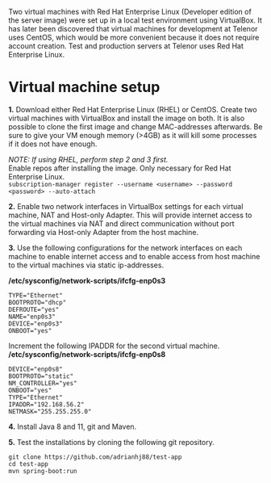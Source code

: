 Two virtual machines with Red Hat Enterprise Linux (Developer edition of the server image) were set up in a local test environment 
using VirtualBox. It has later been discovered that virtual machines for development at Telenor uses CentOS, which would be more 
convenient because it does not require account creation. Test and production servers at Telenor uses Red Hat Enterprise Linux.

# Virtual machine setup
**1.** Download either Red Hat Enterprise Linux (RHEL) or CentOS. Create two virtual machines with VirtualBox and install the image on both. 
It is also possible to clone the first image and change MAC-addresses afterwards. 
Be sure to give your VM enough memory (>4GB) as it will kill some processes if it does not have enough.

*NOTE: If using RHEL, perform step 2 and 3 first.*  
Enable repos after installing the image. Only necessary for Red Hat Enterprise Linux.  
`subscription-manager register --username <username> --password <password> --auto-attach`

**2.** Enable two network interfaces in VirtualBox settings for each virtual machine, NAT and Host-only Adapter. This will provide internet access to the virtual machines via NAT and direct communication without port forwarding via Host-only Adapter from the host machine.

**3.** Use the following configurations for the network interfaces on each machine to enable internet access and to enable access from 
host machine to the virtual machines via static ip-addresses.

**/etc/sysconfig/network-scripts/ifcfg-enp0s3**
```
TYPE="Ethernet"
BOOTPROTO="dhcp"
DEFROUTE="yes"
NAME="enp0s3"
DEVICE="enp0s3"
ONBOOT="yes"
```

Increment the following IPADDR for the second virtual machine.  
**/etc/sysconfig/network-scripts/ifcfg-enp0s8**
```
DEVICE="enp0s8"
BOOTPROTO="static"
NM_CONTROLLER="yes"
ONBOOT="yes"
TYPE="Ethernet"
IPADDR="192.168.56.2"
NETMASK="255.255.255.0"
```

**4.** Install Java 8 and 11, git and Maven.

**5.** Test the installations by cloning the following git repository.

```
git clone https://github.com/adrianhj88/test-app
cd test-app
mvn spring-boot:run
```
